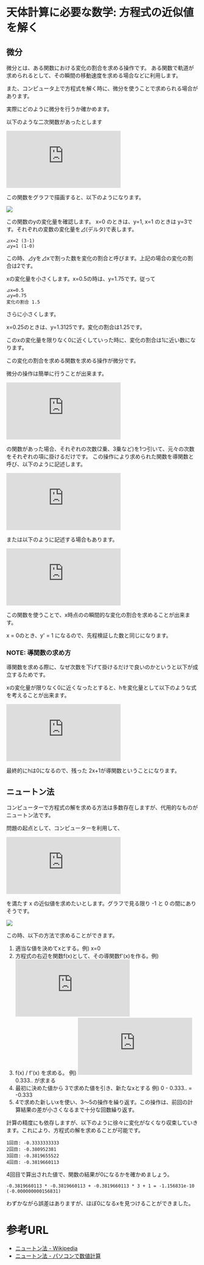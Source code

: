 # 天体計算に必要な数学: 方程式の近似値を解く

## 微分

微分とは、ある関数における変化の割合を求める操作です。
ある関数で軌道が求められるとして、その瞬間の移動速度を求める場合などに利用します。

また、コンピュータ上で方程式を解く時に、微分を使うことで求められる場合があります。

実際にどのように微分を行うか確かめます。

以下のような二次関数があったとします

![](https://latex.codecogs.com/gif.latex?y%20%3D%20x%5E2%20&plus;%20x%20&plus;%201)

この関数をグラフで描画すると、以下のようになります。

![](./images/4_1_function.png)

この関数のyの変化量を確認します。
x=0 のときは、y=1, x=1 のときは y=3です。それぞれの変数の変化量を⊿(デルタ)で表します。

```
⊿x=2 (3-1)
⊿y=1 (1-0)
```

この時、⊿yを⊿xで割った数を変化の割合と呼びます。上記の場合の変化の割合は2です。

xの変化量を小さくします。x=0.5の時は、y=1.75です。従って

```
⊿x=0.5
⊿y=0.75
変化の割合 1.5
```

さらに小さくします。

x=0.25のときは、y=1.3125です。変化の割合は1.25です。

このxの変化量を限りなく0に近くしていった時に、変化の割合は1に近い数になります。

この変化の割合を求める関数を求める操作が微分です。

微分の操作は簡単に行うことが出来ます。

![](https://latex.codecogs.com/gif.latex?y%20%3D%20x%5E2%20&plus;%20x%20&plus;%201)

の関数があった場合、それぞれの次数(2乗、3乗など)を1つ引いて、元々の次数をそれぞれの項に掛けるだけです。
この操作により求められた関数を導関数と呼び、以下のように記述します。

![](https://latex.codecogs.com/gif.latex?y%27%20%3D%202x%20&plus;%201)

または以下のように記述する場合もあります。

![](https://latex.codecogs.com/gif.latex?%5Cfrac%7B%5Cmathrm%7Bd%7D%20y%7D%7B%5Cmathrm%7Bd%7D%20x%7D%20%3D%202x%20&plus;%201)

この関数を使うことで、x時点のの瞬間的な変化の割合を求めることが出来ます。

x = 0のとき、y' = 1 になるので、先程検証した数と同じになります。

### NOTE: 導関数の求め方

導関数を求める際に、なぜ次数を下げて掛けるだけで良いのかというと以下が成立するためです。

xの変化量が限りなく0に近くなったとすると、hを変化量として以下のような式を考えることが出来ます。


![](https://latex.codecogs.com/gif.latex?y%27%3D%20%5Clim_%7Bh%5Crightarrow0%7D%20%5Cfrac%7B%28x&plus;h%29%5E2%20&plus;%20%28x&plus;h%29%20&plus;%201%20-%20%28x%5E2%20&plus;%20x%20&plus;%201%29%7D%7Bh%7D%5C%5C%20%3D%20%5Clim_%7Bh%5Crightarrow0%7D%20%5Cfrac%7Bx%5E2&plus;2xh&plus;h%5E2&plus;x&plus;h&plus;1-x%5E2-x-1%7D%7Bh%7D%5C%5C%20%3D%20%5Clim_%7Bh%5Crightarrow0%7D%20%5Cfrac%7B2xh&plus;h%5E2&plus;h%7D%7Bh%7D%5C%5C%20%3D%20%5Clim_%7Bh%5Crightarrow0%7D%202x&plus;h&plus;1%5C%5C%20%3D%202x&plus;1)

最終的にhは0になるので、残った 2x+1が導関数ということになります。


## ニュートン法

コンピューターで方程式の解を求める方法は多数存在しますが、代用的なものがニュートン法です。

問題の起点として、コンピューターを利用して、

![](https://latex.codecogs.com/gif.latex?0%20%3D%20x%5E2%20&plus;%203x%20&plus;%201)

を満たす x の近似値を求めたいとします。グラフで見る限り -1 と 0 の間にありそうです。

![](./images/4_2_function.png)

この時、以下の方法で求めることができます。

1. 適当な値を決めてxとする。例) x=0
2. 方程式の右辺を関数f(x)として、その導関数f'(x)を作る。例) ![2x+3](https://latex.codecogs.com/gif.latex?2x&plus;3)
3. f(x) / f'(x) を求める。 例)
   ![](https://latex.codecogs.com/gif.latex?%28x%5E2&plus;3x&plus;1%29%20/%20%282x&plus;3%29)
   0.333.. が求まる
4. 最初に決めた値から 3で求めた値を引き、新たなxとする 例) 0 - 0.333.. = -0.333
5. 4で求めた新しいxを使い、3〜5の操作を繰り返す。この操作は、前回の計算結果の差が小さくなるまで十分な回数繰り返す。

計算の精度にも依存しますが、以下のように徐々に変化がなくなり収束していきます。これにより、方程式の解を求めることが可能です。

```
1回目: -0.3333333333
2回目: -0.380952381
3回目: -0.3819655522
4回目: -0.3819660113
```

4回目で算出された値で、関数の結果が0になるかを確かめましょう。

```
-0.3819660113 * -0.3819660113 + -0.3819660113 * 3 + 1 = -1.156831e-10 (-0.000000000156831)
```

わずかながら誤差はありますが、ほぼ0になるxを見つけることができました。

# 参考URL

- [ニュートン法 - Wikipedia](https://ja.wikipedia.org/wiki/%E3%83%8B%E3%83%A5%E3%83%BC%E3%83%88%E3%83%B3%E6%B3%95)
- [ニュートン法 - パソコンで数値計算](http://pc-physics.com/newtonhou1.html)
